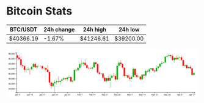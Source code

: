 # Bitcoin Stats

BTC/USDT|24h change|24h high|24h low|
|---|---|---|---|
|$40366.19|-1.67%|$41246.61|$39200.00|

<img src="./chart.svg">
